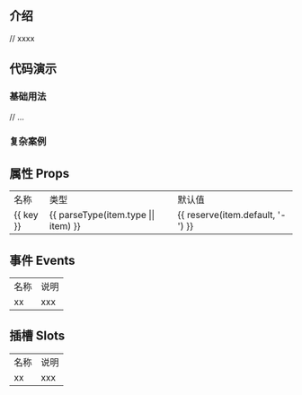 
## 介绍

// xxxx



## 代码演示

### 基础用法

<div>
  // ...
</div>


### 复杂案例

<div>
  <hor-cell label="查看复杂案例" clickable arrow @click="$router.push('/widgets/hor-field/index.vue')"/>
</div>




## 属性 Props

<table>
  <tr>
    <td>名称</td>
    <td>类型</td>
    <td>默认值</td>
  </tr>
  <tr v-for="(item, key) in horFieldProps" :key="key">
    <td>{{ key }}</td>
    <td>{{ parseType(item.type || item) }}</td>
    <td>{{ reserve(item.default, '-') }}</td>
  </tr>
</table>



## 事件 Events

<table>
  <tr>
    <td>名称</td>
    <td>说明</td>
  </tr>
  <tr>
    <td>xx</td>
    <td>xxx</td>
  </tr>
</table>



## 插槽 Slots

<table>
  <tr>
    <td>名称</td>
    <td>说明</td>
  </tr>
  <tr>
    <td>xx</td>
    <td>xxx</td>
  </tr>
</table>


<script setup lang="ts">
  import { reserve } from '@daysnap/horn-shared'
  import { HorCell } from '../hor-cell'
  import { HorField, horFieldProps } from './index'
  import { parseType } from '../utils'
</script>
